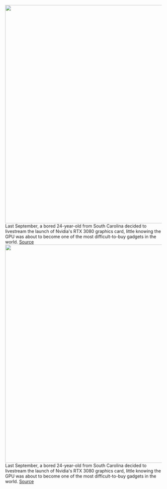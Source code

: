 <img src='https://cdn.vox-cdn.com/thumbor/D0SWdPqagfh4d20yY78o0c0iInE=/0x0:2640x1749/1200x675/filters:focal(1257x1022:1679x1444)/cdn.vox-cdn.com/uploads/chorus_image/image/70223505/twarren_rtx3080.0.jpg' width='700px' /><br/>
Last September, a bored 24-year-old from South Carolina decided to livestream the launch of Nvidia's RTX 3080 graphics card, little knowing the GPU was about to become one of the most difficult-to-buy gadgets in the world.
<a href='https://www.theverge.com/2021/12/3/22698588/falcodrin-gpu-hunters-nvidia-amd-graphics-card-tricks-bots-scalpers-miners-gamers'> Source <a/><img src='https://cdn.vox-cdn.com/thumbor/D0SWdPqagfh4d20yY78o0c0iInE=/0x0:2640x1749/1200x675/filters:focal(1257x1022:1679x1444)/cdn.vox-cdn.com/uploads/chorus_image/image/70223505/twarren_rtx3080.0.jpg' width='700px' /><br/>
Last September, a bored 24-year-old from South Carolina decided to livestream the launch of Nvidia's RTX 3080 graphics card, little knowing the GPU was about to become one of the most difficult-to-buy gadgets in the world.
<a href='https://www.theverge.com/2021/12/3/22698588/falcodrin-gpu-hunters-nvidia-amd-graphics-card-tricks-bots-scalpers-miners-gamers'> Source <a/>
